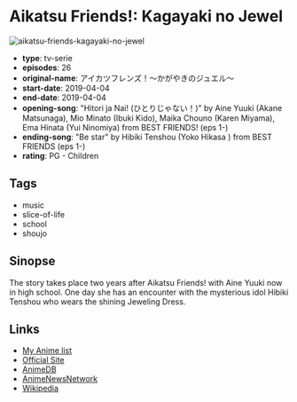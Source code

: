 # Aikatsu Friends!: Kagayaki no Jewel

![aikatsu-friends-kagayaki-no-jewel](https://cdn.myanimelist.net/images/anime/1391/100465.jpg)

-   **type**: tv-serie
-   **episodes**: 26
-   **original-name**: アイカツフレンズ！～かがやきのジュエル～
-   **start-date**: 2019-04-04
-   **end-date**: 2019-04-04
-   **opening-song**: "Hitori ja Nai! (ひとりじゃない！)" by Aine Yuuki (Akane Matsunaga), Mio Minato (Ibuki Kido), Maika Chouno (Karen Miyama), Ema Hinata (Yui Ninomiya) from BEST FRIENDS! (eps 1-)
-   **ending-song**: "Be star" by Hibiki Tenshou (Yoko Hikasa ) from BEST FRIENDS (eps 1-)
-   **rating**: PG - Children

## Tags

-   music
-   slice-of-life
-   school
-   shoujo

## Sinopse

The story takes place two years after Aikatsu Friends! with Aine Yuuki now in high school. One day she has an encounter with the mysterious idol Hibiki Tenshou who wears the shining Jeweling Dress.

## Links

-   [My Anime list](https://myanimelist.net/anime/39078/Aikatsu_Friends__Kagayaki_no_Jewel)
-   [Official Site](http://www.aikatsu.net/)
-   [AnimeDB](http://anidb.info/perl-bin/animedb.pl?show=anime&aid=14631)
-   [AnimeNewsNetwork](http://www.animenewsnetwork.com/encyclopedia/anime.php?id=22158)
-   [Wikipedia](https://ja.wikipedia.org/wiki/%E3%82%A2%E3%82%A4%E3%82%AB%E3%83%84%E3%83%95%E3%83%AC%E3%83%B3%E3%82%BA!)
